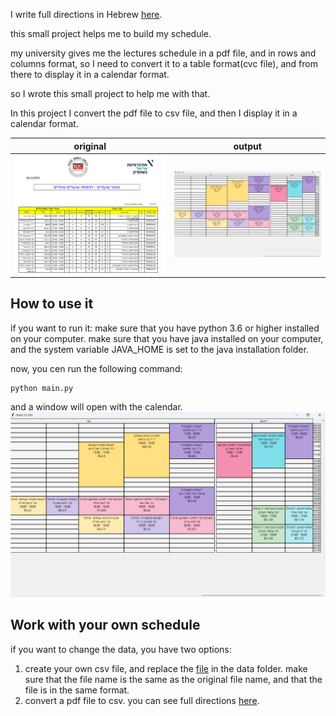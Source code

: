 I write full directions in Hebrew [here](assets/הסבר.pdf).

this small project helps me to build my schedule.

my university gives me the lectures schedule in a pdf file, and in rows and columns format, so I need to convert it to a
table format(cvc file), and from there to display it in a calendar format.

so I wrote this small project to help me with that.

In this project I convert the pdf file to csv file, and then I display it in a calendar format.

| original                         | output                             |
|----------------------------------|------------------------------------|
| ![original](assets/original.png) | ![calendar](./assets/calendar.png) |

## How to use it

if you want to run it:
make sure that you have python 3.6 or higher installed on your computer.
make sure that you have java installed on your computer, and the system variable JAVA_HOME is set to the java
installation folder.

now, you cen run the following command:

```bash
python main.py
```

and a window will open with the calendar.
![calendar](./assets/calendar.png)

## Work with your own schedule

if you want to change the data, you have two options:

1. create your own csv file, and replace the [file](data/clean_data.csv) in the data folder.
   make sure that the file name is the same as the original file name, and that the file is in the same format.
2. convert a pdf file to csv. you can see full directions [here](assets/הסבר.pdf).